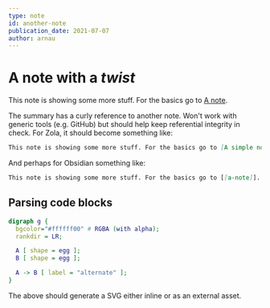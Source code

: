 ```yaml
---
type: note
id: another-note
publication_date: 2021-07-07
author: arnau
---
```

# A note with a _twist_

This note is showing some more stuff. For the basics go to [A note](/notes/a-note).

<!-- body -->

The summary has a curly reference to another note. Won't work with generic tools (e.g. GitHub) but should help keep
referential integrity in check. For Zola, it should become something like:

```markdown
This note is showing some more stuff. For the basics go to [A simple note](/notes/a-note.md).
```

And perhaps for Obsidian something like:

```markdown
This note is showing some more stuff. For the basics go to [[a-note]].
```


## Parsing code blocks

```dot
digraph g {
  bgcolor="#ffffff00" # RGBA (with alpha);
  rankdir = LR;

  A [ shape = egg ];
  B [ shape = egg ];

  A -> B [ label = "alternate" ];
}
```

The above should generate a SVG either inline or as an external asset.

